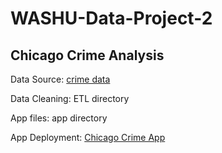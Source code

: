 # WASHU-Data-Project-2

## Chicago Crime Analysis

Data Source: [crime data](https://data.cityofchicago.org/Public-Safety/Crimes-2001-to-present/ijzp-q8t2)

Data Cleaning: ETL directory

App files: app directory

App Deployment: [Chicago Crime App](https://chicago-crime-analysis.herokuapp.com/)
